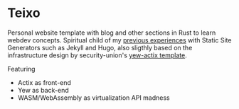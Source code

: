 # Teixo
Personal website template with blog and other sections in Rust to learn webdev concepts. Spiritual child of my [previous experiences](https://github.com/deomorxsy/deomorxsy.github.io/) with Static Site Generators such as Jekyll and Hugo, also sligthly based on the infrastructure design by security-union's [yew-actix template](https://github.com/security-union/yew-actix-template/).

Featuring
- Actix as front-end
- Yew as back-end
- WASM/WebAssembly as virtualization API madness
